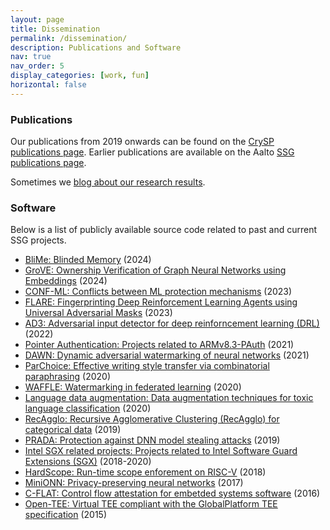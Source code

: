 ```yaml
---
layout: page
title: Dissemination
permalink: /dissemination/
description: Publications and Software
nav: true
nav_order: 5
display_categories: [work, fun]
horizontal: false
---
```


### Publications
Our publications from 2019 onwards can be found on the [CrySP publications page](https://crysp.uwaterloo.ca/publications). Earlier publications are available on the Aalto [SSG publications page](https://ssg.aalto.fi/publications/).

Sometimes we [blog about our research results](https://blog.ssg.aalto.fi/). 

### Software

Below is a list of publicly available source code related to past and current SSG projects.

- [BliMe: Blinded Memory](https://github.com/ssg-research/BliMe) (2024)
- [GroVE: Ownership Verification of Graph Neural Networks using Embeddings](https://github.com/ssg-research/GrOVe) (2024)
- [CONF-ML: Conflicts between ML protection mechanisms](https://github.com/ssg-research/conflicts-in-ml-protection-mechanisms) (2023)
- [FLARE: Fingerprinting Deep Reinforcement Learning Agents using Universal Adversarial Masks](https://github.com/ssg-research/FLARE) (2023)
- [AD3: Adversarial input detector for deep reinforncement learning (DRL)](https://github.com/ssg-research/ad3-action-distribution-divergence-detector) (2022)
- [Pointer Authentication: Projects related to ARMv8.3-PAuth](https://pointer-authentication.github.io/) (2021)
- [DAWN: Dynamic adversarial watermarking of neural networks](https://github.com/ssg-research/dawn-dynamic-adversarial-watermarking-of-neural-networks) (2021)
- [ParChoice: Effective writing style transfer via combinatorial paraphrasing](https://gitlab.com/ssg-research/mlsec/parchoice) (2020)
- [WAFFLE: Watermarking in federated learning](https://github.com/ssg-research/WAFFLE) (2020)
- [Language data augmentation: Data augmentation techniques for toxic language classification](https://github.com/ssg-research/language-data-augmentation) (2020)
- [RecAgglo: Recursive Agglomerative Clustering (RecAgglo) for categorical data](https://github.com/SSGAalto/recagglo) (2019)
- [PRADA: Protection against DNN model stealing attacks](https://github.com/SSGAalto/prada-protecting-against-dnn-model-stealing-attacks) (2019)
- [Intel SGX related projects: Projects related to Intel Software Guard Extensions (SGX)](https://ssg-research.github.io/ssg-sgx) (2018-2020)
- [HardScope: Run-time scope enforement on RISC-V](https://github.com/runtime-scope-enforcement) (2018)
- [MiniONN: Privacy-preserving neural networks](https://github.com/SSGAalto/minionn) (2017)
- [C-FLAT: Control flow attestation for embetded systems software](https://github.com/control-flow-attestation/c-flat) (2016)
- [Open-TEE: Virtual TEE compliant with the GlobalPlatform TEE specification](https://open-tee.github.io/) (2015)
